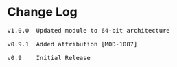 # Change Log
<pre>
v1.0.0  Updated module to 64-bit architecture

v0.9.1	Added attribution [MOD-1087]

v0.9    Initial Release
